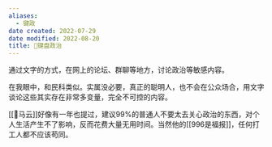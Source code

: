```yaml
---
aliases:
  - 键政
date created: 2022-07-29
date modified: 2022-08-20
title: 🐤键盘政治
---
```


通过文字的方式，在网上的论坛、群聊等地方，讨论政治等敏感内容。

在我眼中，和民科类似。实属没必要，真正的聪明人，也不会在公众场合，用文字谈论这些其实存在非常多变量，完全不可控的内容。

[[🧑马云]]好像有一年也提过，建议99%的普通人不要太去关心政治的东西，对个人生活产生不了影响，反而花费大量无用时间。当然他的[[996是福报]]，任何打工人都不应该苟同。
